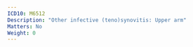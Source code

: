 ```yaml
---
ICD10: M6512
Description: "Other infective (teno)synovitis: Upper arm"
Matters: No
Weight: 0
---
```

